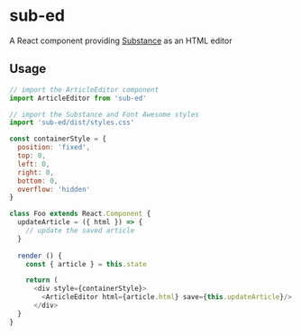 # sub-ed
A React component providing [Substance](https://github.com/substance/substance) as an HTML editor

## Usage

```js
// import the ArticleEditor component
import ArticleEditor from 'sub-ed'

// import the Substance and Font Awesome styles
import 'sub-ed/dist/styles.css'

const containerStyle = {
  position: 'fixed',
  top: 0,
  left: 0,
  right: 0,
  bottom: 0,
  overflow: 'hidden'
}

class Foo extends React.Component {
  updateArticle = ({ html }) => {
    // update the saved article
  }
  
  render () {
    const { article } = this.state

    return (
      <div style={containerStyle}>
        <ArticleEditor html={article.html} save={this.updateArticle}/>
      </div>
  }
}
```
